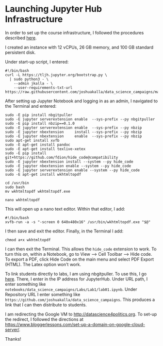 # Launching Jupyter Hub Infrastructure

In order to set up the course infrastructure, I followed the procedures described [here](https://the-littlest-jupyterhub.readthedocs.io/en/latest/install/google.html). 

I created an instance with 12 vCPUs, 26 GB memory, and 100 GB standard persistent disk.

Under start-up script, I entered:

```
#!/bin/bash
curl -L https://tljh.jupyter.org/bootstrap.py \
  | sudo python3 - \
    --admin jkalla - \
    --user-requirements-txt-url https://raw.githubusercontent.com/joshuakalla/data_science_campaigns/master/requirements.txt
```

After setting up Jupyter Notebook and logging in as an admin, I navigated to the Terminal and entered:
```
sudo -E pip install nbgitpuller
sudo -E	jupyter serverextension enable  --sys-prefix --py nbgitpuller
sudo -E pip install nbzip==0.1.0
sudo -E jupyter serverextension enable  --sys-prefix --py nbzip
sudo -E jupyter nbextension     install --sys-prefix --py nbzip
sudo -E jupyter nbextension     enable  --sys-prefix --py nbzip
sudo apt-get install xvfb
sudo -E apt-get install pandoc
sudo -E apt-get install texlive-xetex
sudo -E pip install git+https://github.com/fdion/hide_code@compatibility
sudo -E jupyter nbextension install --system --py hide_code
sudo -E jupyter nbextension enable --system --py hide_code
sudo -E jupyter serverextension enable --system --py hide_code
sudo -E apt-get install wkhtmltopdf

cd /usr/bin
sudo bash
mv wkhtmltopdf wkhtmltopdf.exe

nano wkhtmltopdf
```

This will open up a nano text editor. Within that editor, I add:
```
#!/bin/bash
xvfb-run -a -s "-screen 0 640x480x16" /usr/bin/wkhtmltopdf.exe "$@"
```

I then save and exit the editor. Finally, in the Terminal I add:
```
chmod a+x wkhtmltopdf
```

I can then exit the Terminal. This allows the `hide_code` extension to work. To turn this on, within a Notebook, go to View --> Cell Toolbar --> Hide code. To export a PDF, click Hide Code on the main menu and select PDF Export (HTML). The Latex option won't work.

To link students directly to labs, I am using nbgitpuller. To use this, I go [here](https://jupyterhub.github.io/nbgitpuller/link). There, I enter in the IP address for JupyterHub. Under URL path, I enter something like `notebooks/data_science_campaigns/Labs/Lab1/lab01.ipynb`. Under Repository URL I enter something like `https://github.com/joshuakalla/data_science_campaigns`. This produces a link that I can then distribute to students.



I am redirecting the Google VM to http://datascience4politics.org. To set-up the redirect, I followed the directions at https://www.bloggerlessons.com/set-up-a-domain-on-google-cloud-server/. 

Thanks!
